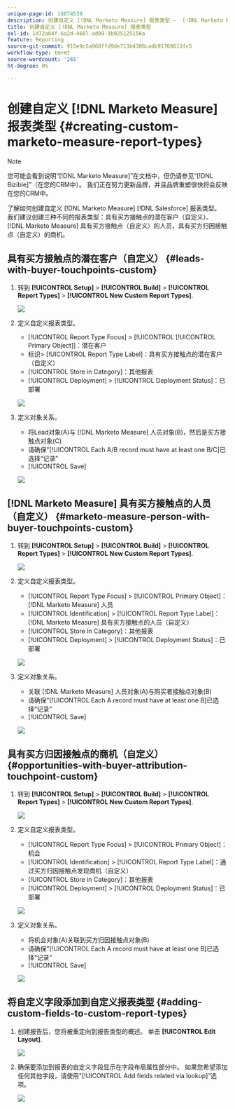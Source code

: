 ```yaml
---
unique-page-id: 18874539
description: 创建自定义 [!DNL Marketo Measure] 报表类型 —  [!DNL Marketo Measure]
title: 创建自定义 [!DNL Marketo Measure] 报表类型
exl-id: 1d72a04f-6a2d-4607-ad09-3b025125156a
feature: Reporting
source-git-commit: 915e9c5a968ffd9de713b4308cadb91768613fc5
workflow-type: tm+mt
source-wordcount: '265'
ht-degree: 0%

---
```


# 创建自定义 [!DNL Marketo Measure] 报表类型 {#creating-custom-marketo-measure-report-types}

>[!NOTE]
>
>您可能会看到说明“[!DNL Marketo Measure]”在文档中，但仍请参见“[!DNL Bizible]”（在您的CRM中）。 我们正在努力更新品牌，并且品牌重塑很快将会反映在您的CRM中。

了解如何创建自定义 [!DNL Marketo Measure] [!DNL Salesforce] 报表类型。 我们建议创建三种不同的报表类型：具有买方接触点的潜在客户（自定义）、 [!DNL Marketo Measure] 具有买方接触点（自定义）的人员，具有买方归因接触点（自定义）的商机。

## 具有买方接触点的潜在客户（自定义） {#leads-with-buyer-touchpoints-custom}

1. 转到 **[!UICONTROL Setup]** > **[!UICONTROL Build]** > **[!UICONTROL Report Types]** > **[!UICONTROL New Custom Report Types]**.

   ![](assets/1.png)

1. 定义自定义报表类型。

   * [!UICONTROL Report Type Focus] > [!UICONTROL [!UICONTROL Primary Object]]：潜在客户
   * 标识> [!UICONTROL Report Type Label]：具有买方接触点的潜在客户（自定义）
   * [!UICONTROL Store in Category]：其他报表
   * [!UICONTROL Deployment] > [!UICONTROL Deployment Status]：已部署

   ![](assets/2.png)

1. 定义对象关系。

   * 将Lead对象(A)与 [!DNL Marketo Measure] 人员对象(B)，然后是买方接触点对象(C)
   * 请确保&quot;[!UICONTROL Each A/B record must have at least one B/C]已选择“记录”
   * [!UICONTROL Save]

   ![](assets/3.png)

## [!DNL Marketo Measure] 具有买方接触点的人员（自定义） {#marketo-measure-person-with-buyer-touchpoints-custom}

1. 转到 **[!UICONTROL Setup]** > **[!UICONTROL Build]** > **[!UICONTROL Report Types]** > **[!UICONTROL New Custom Report Types]**.

   ![](assets/4.png)

1. 定义自定义报表类型。

   * [!UICONTROL Report Type Focus] > [!UICONTROL Primary Object]： [!DNL Marketo Measure] 人员
   * [!UICONTROL Identification] > [!UICONTROL Report Type Label]： [!DNL Marketo Measure] 具有买方接触点的人员（自定义）
   * [!UICONTROL Store in Category]：其他报表
   * [!UICONTROL Deployment] > [!UICONTROL Deployment Status]：已部署

   ![](assets/5.png)

1. 定义对象关系。

   * 关联 [!DNL Marketo Measure] 人员对象(A)与购买者接触点对象(B)
   * 请确保&quot;[!UICONTROL Each A record must have at least one B]已选择“记录”
   * [!UICONTROL Save]

   ![](assets/6.png)

## 具有买方归因接触点的商机（自定义） {#opportunities-with-buyer-attribution-touchpoint-custom}

1. 转到 **[!UICONTROL Setup]** > **[!UICONTROL Build]** > **[!UICONTROL Report Types]** > **[!UICONTROL New Custom Report Types]**.

   ![](assets/7.png)

1. 定义自定义报表类型。

   * [!UICONTROL Report Type Focus] > [!UICONTROL Primary Object]：机会
   * [!UICONTROL Identification] > [!UICONTROL Report Type Label]：通过买方归因接触点发现商机（自定义）
   * [!UICONTROL Store in Category]：其他报表
   * [!UICONTROL Deployment] > [!UICONTROL Deployment Status]：已部署

   ![](assets/8.png)

1. 定义对象关系。

   * 将机会对象(A)关联到买方归因接触点对象(B)
   * 请确保&quot;[!UICONTROL Each A record must have at least one B]已选择“记录”
   * [!UICONTROL Save]

   ![](assets/9.png)

## 将自定义字段添加到自定义报表类型 {#adding-custom-fields-to-custom-report-types}

1. 创建报告后，您将被重定向到报告类型的概述。 单击 **[!UICONTROL Edit Layout]**.

   ![](assets/10.png)

1. 确保要添加到报表的自定义字段显示在字段布局属性部分中。 如果您希望添加任何其他字段，请使用&quot;[!UICONTROL Add fields related via lookup]”选项。

   ![](assets/11.png)
